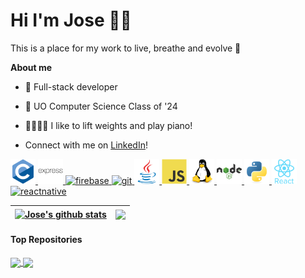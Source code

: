 # Hi I'm Jose 👋🏼

This is a place for my work to live, breathe and evolve 🌲

**About me**

- 💼 Full-stack developer

- 🦆 UO Computer Science Class of '24

- 🎹🏋🏽‍♂️ I like to lift weights and play piano!

- Connect with me on [LinkedIn](https://www.linkedin.com/in/joserenter1a/)!

<p align="left"> <a href="https://www.cprogramming.com/" target="_blank" rel="noreferrer"> <img src="https://raw.githubusercontent.com/devicons/devicon/master/icons/c/c-original.svg" alt="c" width="40" height="40"/> </a> <a href="https://expressjs.com" target="_blank" rel="noreferrer"> <img src="https://raw.githubusercontent.com/devicons/devicon/master/icons/express/express-original-wordmark.svg" alt="express" width="40" height="40" background="white"/> </a> <a href="https://firebase.google.com/" target="_blank" rel="noreferrer"> <img src="https://www.vectorlogo.zone/logos/firebase/firebase-icon.svg" alt="firebase" width="40" height="40"/> </a> <a href="https://git-scm.com/" target="_blank" rel="noreferrer"> <img src="https://www.vectorlogo.zone/logos/git-scm/git-scm-icon.svg" alt="git" width="40" height="40"/> </a> <a href="https://www.java.com" target="_blank" rel="noreferrer"> <img src="https://raw.githubusercontent.com/devicons/devicon/master/icons/java/java-original.svg" alt="java" width="40" height="40"/> </a> <a href="https://developer.mozilla.org/en-US/docs/Web/JavaScript" target="_blank" rel="noreferrer"> <img src="https://raw.githubusercontent.com/devicons/devicon/master/icons/javascript/javascript-original.svg" alt="javascript" width="40" height="40"/> </a> <a href="https://www.linux.org/" target="_blank" rel="noreferrer"> <img src="https://raw.githubusercontent.com/devicons/devicon/master/icons/linux/linux-original.svg" alt="linux" width="40" height="40"/> </a> <a href="https://nodejs.org" target="_blank" rel="noreferrer"> <img src="https://raw.githubusercontent.com/devicons/devicon/master/icons/nodejs/nodejs-original-wordmark.svg" alt="nodejs" width="40" height="40"/> </a> <a href="https://www.python.org" target="_blank" rel="noreferrer"> <img src="https://raw.githubusercontent.com/devicons/devicon/master/icons/python/python-original.svg" alt="python" width="40" height="40"/> </a> <a href="https://reactjs.org/" target="_blank" rel="noreferrer"> <img src="https://raw.githubusercontent.com/devicons/devicon/master/icons/react/react-original-wordmark.svg" alt="react" width="40" height="40"/> </a> <a href="https://reactnative.dev/" target="_blank" rel="noreferrer"> <img src="https://reactnative.dev/img/header_logo.svg" alt="reactnative" width="40" height="40"/> </a> </p>


| <a href="https://github.com/joserenter1a/joserenter1a"><img align="center" src="https://github-readme-stats.vercel.app/api?username=joserenter1a&show_icons=true&include_all_commits=true&theme=dark&hide_border=true&hide_rank=false&rank_icon=github" alt="Jose's github stats" /></a> | <a href="https://github.com/joserenter1a/joserenter1a"><img align="center" src="https://github-readme-stats.vercel.app/api/top-langs/?username=joserenter1a&layout=donut&theme=dark&hide=ASP.NET,ShaderLab,HLSL,Roff" /></a> |
| ------------- | ------------- |

#### Top Repositories


<a href="https://github.com/joserenter1a/Auth-Master">
  <img align="center" src="https://github-readme-stats.vercel.app/api/pin/?username=joserenter1a&repo=Auth-Master&theme=dark" />
</a>
<a href="https://github.com/joserenter1a/portfolio">
  <img align="center" src="https://github-readme-stats.vercel.app/api/pin/?username=joserenter1a&repo=portfolio&theme=dark" />
</a>

<br />
<br />
